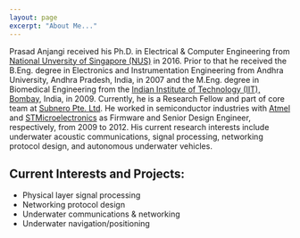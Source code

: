 ```yaml
---
layout: page
excerpt: "About Me..."
---
```


Prasad Anjangi received his Ph.D. in Electrical & Computer Engineering from [National Unversity of Singapore (NUS)](http://www.nus.edu.sg/) in 2016. Prior to that he received the B.Eng. degree in Electronics and Instrumentation Engineering from Andhra University, Andhra Pradesh, India, in 2007 and the M.Eng. degree in Biomedical Engineering from the [Indian Institute of Technology (IIT), Bombay](http://www.iitb.ac.in/), India, in 2009. Currently, he is a Research Fellow and part of core team at [Subnero Pte. Ltd](http://subnero.com/).
He worked in semiconductor industries with [Atmel](http://www.atmel.com/) and [STMicroelectronics](http://www.st.com/content/st_com/en.html) as Firmware and Senior Design Engineer, respectively, from 2009 to 2012. His current research interests include underwater acoustic communications, signal processing, networking protocol design, and autonomous underwater vehicles.

## Current Interests and Projects:

- Physical layer signal processing
- Networking protocol design
- Underwater communications & networking
- Underwater navigation/positioning
